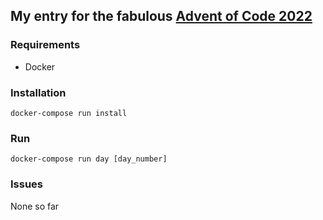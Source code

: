 ## My entry for the fabulous [Advent of Code 2022](https://adventofcode.com/2022/about) 

### Requirements 
- Docker

### Installation 
`docker-compose run install`

### Run 
`docker-compose run day [day_number]`

### Issues 
None so far
